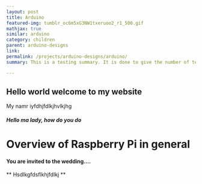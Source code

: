 ```yaml
---
layout: post
title: Arduino
featured-img: tumblr_oc6m5xG3NW1txeruoo2_r1_500.gif
mathjax: true
similar: arduino
category: children
parent: arduino-designs
link: 
permalink: /projects/arduino-designs/arduino/
summary: This is a testing summary. It is done to give the number of text showing on the cards.

---
```



## Hello world welcome to my website

My namr iyfdhjfdlkjhvlkjhg

##### Hello ma lady, how do you do

# Overview of Raspberry Pi in general

#### You are invited to the wedding....

** Hsdlkgfdsflkhjfdlkj **